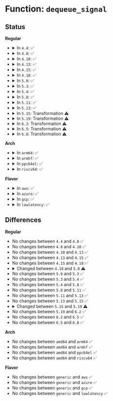 # Function: <code>dequeue_signal</code>

## Status
<b>Regular</b>
<ul>
<li>
<details>
<summary>In <code>4.4</code>: ✅</summary>

```c
int dequeue_signal(struct task_struct *tsk, sigset_t *mask, siginfo_t *info);
```

**Collision:** Unique Global

**Inline:** No

**Transformation:** False

**Instances:**

```
In kernel/signal.c (ffffffff8108d620)
Location: kernel/signal.c:559
Inline: False
Direct callers:
  - kernel/signal.c:get_signal
  - kernel/signal.c:do_sigtimedwait
  - kernel/signal.c:do_sigtimedwait
  - fs/signalfd.c:signalfd_read
  - fs/signalfd.c:signalfd_read
```
**Symbols:**

```
ffffffff8108d620-ffffffff8108d77c: dequeue_signal (STB_GLOBAL)
```
</details>
</li>
<li>
<details>
<summary>In <code>4.8</code>: ✅</summary>

```c
int dequeue_signal(struct task_struct *tsk, sigset_t *mask, siginfo_t *info);
```

**Collision:** Unique Global

**Inline:** No

**Transformation:** False

**Instances:**

```
In kernel/signal.c (ffffffff810904f0)
Location: kernel/signal.c:559
Inline: False
Direct callers:
  - kernel/signal.c:do_sigtimedwait
  - kernel/signal.c:do_sigtimedwait
  - kernel/signal.c:get_signal
  - fs/signalfd.c:signalfd_read
  - fs/signalfd.c:signalfd_read
```
**Symbols:**

```
ffffffff810904f0-ffffffff8109064a: dequeue_signal (STB_GLOBAL)
```
</details>
</li>
<li>
<details>
<summary>In <code>4.10</code>: ✅</summary>

```c
int dequeue_signal(struct task_struct *tsk, sigset_t *mask, siginfo_t *info);
```

**Collision:** Unique Global

**Inline:** No

**Transformation:** False

**Instances:**

```
In kernel/signal.c (ffffffff81095470)
Location: kernel/signal.c:561
Inline: False
Direct callers:
  - kernel/signal.c:do_sigtimedwait
  - kernel/signal.c:do_sigtimedwait
  - kernel/signal.c:get_signal
  - fs/signalfd.c:signalfd_read
  - fs/signalfd.c:signalfd_read
```
**Symbols:**

```
ffffffff81095470-ffffffff810955c9: dequeue_signal (STB_GLOBAL)
```
</details>
</li>
<li>
<details>
<summary>In <code>4.13</code>: ✅</summary>

```c
int dequeue_signal(struct task_struct *tsk, sigset_t *mask, siginfo_t *info);
```

**Collision:** Unique Global

**Inline:** No

**Transformation:** False

**Instances:**

```
In kernel/signal.c (ffffffff810926f0)
Location: kernel/signal.c:574
Inline: False
Direct callers:
  - kernel/signal.c:do_sigtimedwait
  - kernel/signal.c:do_sigtimedwait
  - kernel/signal.c:get_signal
  - fs/signalfd.c:signalfd_read
  - fs/signalfd.c:signalfd_read
```
**Symbols:**

```
ffffffff810926f0-ffffffff81092875: dequeue_signal (STB_GLOBAL)
```
</details>
</li>
<li>
<details>
<summary>In <code>4.15</code>: ✅</summary>

```c
int dequeue_signal(struct task_struct *tsk, sigset_t *mask, siginfo_t *info);
```

**Collision:** Unique Global

**Inline:** No

**Transformation:** False

**Instances:**

```
In kernel/signal.c (ffffffff81099580)
Location: kernel/signal.c:576
Inline: False
Direct callers:
  - kernel/signal.c:do_sigtimedwait
  - kernel/signal.c:do_sigtimedwait
  - kernel/signal.c:get_signal
  - fs/signalfd.c:signalfd_read
  - fs/signalfd.c:signalfd_read
```
**Symbols:**

```
ffffffff81099580-ffffffff8109970b: dequeue_signal (STB_GLOBAL)
```
</details>
</li>
<li>
<details>
<summary>In <code>4.18</code>: ✅</summary>

```c
int dequeue_signal(struct task_struct *tsk, sigset_t *mask, siginfo_t *info);
```

**Collision:** Unique Global

**Inline:** No

**Transformation:** False

**Instances:**

```
In kernel/signal.c (ffffffff8109d690)
Location: kernel/signal.c:579
Inline: False
Direct callers:
  - kernel/signal.c:get_signal
  - fs/signalfd.c:signalfd_read
  - fs/signalfd.c:signalfd_read
```
**Symbols:**

```
ffffffff8109d690-ffffffff8109d82b: dequeue_signal (STB_GLOBAL)
```
</details>
</li>
<li>
<details>
<summary>In <code>5.0</code>: ✅</summary>

```c
int dequeue_signal(struct task_struct *tsk, sigset_t *mask, kernel_siginfo_t *info);
```

**Collision:** Unique Global

**Inline:** No

**Transformation:** False

**Instances:**

```
In kernel/signal.c (ffffffff810a5900)
Location: kernel/signal.c:613
Inline: False
Direct callers:
  - kernel/signal.c:get_signal
  - fs/signalfd.c:signalfd_read
  - fs/signalfd.c:signalfd_read
```
**Symbols:**

```
ffffffff810a5900-ffffffff810a5a93: dequeue_signal (STB_GLOBAL)
```
</details>
</li>
<li>
<details>
<summary>In <code>5.3</code>: ✅</summary>

```c
int dequeue_signal(struct task_struct *tsk, sigset_t *mask, kernel_siginfo_t *info);
```

**Collision:** Unique Global

**Inline:** No

**Transformation:** False

**Instances:**

```
In kernel/signal.c (ffffffff810aa5e0)
Location: kernel/signal.c:623
Inline: False
Direct callers:
  - kernel/signal.c:get_signal
  - fs/signalfd.c:signalfd_read
  - fs/signalfd.c:signalfd_read
```
**Symbols:**

```
ffffffff810aa5e0-ffffffff810aa763: dequeue_signal (STB_GLOBAL)
```
</details>
</li>
<li>
<details>
<summary>In <code>5.4</code>: ✅</summary>

```c
int dequeue_signal(struct task_struct *tsk, sigset_t *mask, kernel_siginfo_t *info);
```

**Collision:** Unique Global

**Inline:** No

**Transformation:** False

**Instances:**

```
In kernel/signal.c (ffffffff810b0be0)
Location: kernel/signal.c:628
Inline: False
Direct callers:
  - kernel/signal.c:get_signal
  - fs/signalfd.c:signalfd_read
  - fs/signalfd.c:signalfd_read
```
**Symbols:**

```
ffffffff810b0be0-ffffffff810b0d65: dequeue_signal (STB_GLOBAL)
```
</details>
</li>
<li>
<details>
<summary>In <code>5.8</code>: ✅</summary>

```c
int dequeue_signal(struct task_struct *tsk, sigset_t *mask, kernel_siginfo_t *info);
```

**Collision:** Unique Global

**Inline:** No

**Transformation:** False

**Instances:**

```
In kernel/signal.c (ffffffff810b8ec0)
Location: kernel/signal.c:628
Inline: False
Direct callers:
  - kernel/signal.c:do_sigtimedwait
  - kernel/signal.c:do_sigtimedwait
  - kernel/signal.c:get_signal
  - fs/signalfd.c:signalfd_dequeue
  - fs/signalfd.c:signalfd_dequeue
```
**Symbols:**

```
ffffffff810b8ec0-ffffffff810b90a8: dequeue_signal (STB_GLOBAL)
```
</details>
</li>
<li>
<details>
<summary>In <code>5.11</code>: ✅</summary>

```c
int dequeue_signal(struct task_struct *tsk, sigset_t *mask, kernel_siginfo_t *info);
```

**Collision:** Unique Global

**Inline:** No

**Transformation:** False

**Instances:**

```
In kernel/signal.c (ffffffff810b4170)
Location: kernel/signal.c:629
Inline: False
Direct callers:
  - kernel/signal.c:do_sigtimedwait
  - kernel/signal.c:do_sigtimedwait
  - kernel/signal.c:get_signal
  - fs/signalfd.c:signalfd_dequeue
  - fs/signalfd.c:signalfd_dequeue
```
**Symbols:**

```
ffffffff810b4170-ffffffff810b4358: dequeue_signal (STB_GLOBAL)
```
</details>
</li>
<li>
<details>
<summary>In <code>5.13</code>: ✅</summary>

```c
int dequeue_signal(struct task_struct *tsk, sigset_t *mask, kernel_siginfo_t *info);
```

**Collision:** Unique Global

**Inline:** No

**Transformation:** False

**Instances:**

```
In kernel/signal.c (ffffffff810b5d80)
Location: kernel/signal.c:628
Inline: False
Direct callers:
  - kernel/signal.c:do_sigtimedwait
  - kernel/signal.c:do_sigtimedwait
  - kernel/signal.c:get_signal
  - fs/signalfd.c:signalfd_dequeue
  - fs/signalfd.c:signalfd_dequeue
```
**Symbols:**

```
ffffffff810b5d80-ffffffff810b5f68: dequeue_signal (STB_GLOBAL)
```
</details>
</li>
<li>
<details>
<summary>In <code>5.15</code>: Transformation ⚠️</summary>

```c
int dequeue_signal(struct task_struct *tsk, sigset_t *mask, kernel_siginfo_t *info);
```

**Collision:** Unique Global

**Inline:** No

**Transformation:** True

**Instances:**

```
In kernel/signal.c (0)
Location: kernel/signal.c:629
Inline: False
Direct callers:
  - kernel/signal.c:do_sigtimedwait
  - kernel/signal.c:do_sigtimedwait
  - kernel/signal.c:get_signal
  - fs/signalfd.c:signalfd_dequeue
  - fs/signalfd.c:signalfd_dequeue
```
**Symbols:**

```
ffffffff81ca481f-ffffffff81ca4834: dequeue_signal.cold (STB_LOCAL)
ffffffff810c8c00-ffffffff810c8df7: dequeue_signal (STB_GLOBAL)
```
</details>
</li>
<li>
<details>
<summary>In <code>5.19</code>: Transformation ⚠️</summary>

```c
int dequeue_signal(struct task_struct *tsk, sigset_t *mask, kernel_siginfo_t *info, enum pid_type *type);
```

**Collision:** Unique Global

**Inline:** No

**Transformation:** True

**Instances:**

```
In kernel/signal.c (0)
Location: kernel/signal.c:629
Inline: False
Direct callers:
  - kernel/signal.c:do_sigtimedwait
  - kernel/signal.c:do_sigtimedwait
  - kernel/signal.c:get_signal
  - fs/signalfd.c:signalfd_dequeue
  - fs/signalfd.c:signalfd_dequeue
```
**Symbols:**

```
ffffffff81e5403a-ffffffff81e5404f: dequeue_signal.cold (STB_LOCAL)
ffffffff810e0180-ffffffff810e037c: dequeue_signal (STB_GLOBAL)
```
</details>
</li>
<li>
<details>
<summary>In <code>6.2</code>: Transformation ⚠️</summary>

```c
int dequeue_signal(struct task_struct *tsk, sigset_t *mask, kernel_siginfo_t *info, enum pid_type *type);
```

**Collision:** Unique Global

**Inline:** No

**Transformation:** True

**Instances:**

```
In kernel/signal.c (0)
Location: kernel/signal.c:629
Inline: False
Direct callers:
  - kernel/signal.c:do_sigtimedwait
  - kernel/signal.c:do_sigtimedwait
  - kernel/signal.c:get_signal
  - fs/signalfd.c:signalfd_dequeue
  - fs/signalfd.c:signalfd_dequeue
```
**Symbols:**

```
ffffffff820560f3-ffffffff82056108: dequeue_signal.cold (STB_LOCAL)
ffffffff81100810-ffffffff81100a0c: dequeue_signal (STB_GLOBAL)
```
</details>
</li>
<li>
<details>
<summary>In <code>6.5</code>: Transformation ⚠️</summary>

```c
int dequeue_signal(struct task_struct *tsk, sigset_t *mask, kernel_siginfo_t *info, enum pid_type *type);
```

**Collision:** Unique Global

**Inline:** No

**Transformation:** True

**Instances:**

```
In kernel/signal.c (0)
Location: kernel/signal.c:634
Inline: False
Direct callers:
  - kernel/signal.c:get_signal
  - fs/signalfd.c:signalfd_dequeue
  - fs/signalfd.c:signalfd_dequeue
```
**Symbols:**

```
ffffffff820d4683-ffffffff820d4698: dequeue_signal.cold (STB_LOCAL)
ffffffff8110c910-ffffffff8110cb0f: dequeue_signal (STB_GLOBAL)
```
</details>
</li>
<li>
<details>
<summary>In <code>6.8</code>: Transformation ⚠️</summary>

```c
int dequeue_signal(struct task_struct *tsk, sigset_t *mask, kernel_siginfo_t *info, enum pid_type *type);
```

**Collision:** Unique Global

**Inline:** No

**Transformation:** True

**Instances:**

```
In kernel/signal.c (0)
Location: kernel/signal.c:625
Inline: False
Direct callers:
  - kernel/signal.c:get_signal
  - fs/signalfd.c:signalfd_dequeue
  - fs/signalfd.c:signalfd_dequeue
```
**Symbols:**

```
ffffffff821af57c-ffffffff821af591: dequeue_signal.cold (STB_LOCAL)
ffffffff811162f0-ffffffff811164ef: dequeue_signal (STB_GLOBAL)
```
</details>
</li>
</ul>
<b>Arch</b>
<ul>
<li>
<details>
<summary>In <code>arm64</code>: ✅</summary>

```c
int dequeue_signal(struct task_struct *tsk, sigset_t *mask, kernel_siginfo_t *info);
```

**Collision:** Unique Global

**Inline:** No

**Transformation:** False

**Instances:**

```
In kernel/signal.c (ffff80001010b788)
Location: kernel/signal.c:628
Inline: False
Direct callers:
  - kernel/signal.c:get_signal
  - fs/signalfd.c:signalfd_read
  - fs/signalfd.c:signalfd_read
```
**Symbols:**

```
ffff80001010b788-ffff80001010b984: dequeue_signal (STB_GLOBAL)
```
</details>
</li>
<li>
<details>
<summary>In <code>armhf</code>: ✅</summary>

```c
int dequeue_signal(struct task_struct *tsk, sigset_t *mask, kernel_siginfo_t *info);
```

**Collision:** Unique Global

**Inline:** No

**Transformation:** False

**Instances:**

```
In kernel/signal.c (c03649a0)
Location: kernel/signal.c:628
Inline: False
Direct callers:
  - kernel/signal.c:do_sigtimedwait
  - kernel/signal.c:do_sigtimedwait
  - kernel/signal.c:get_signal
  - fs/signalfd.c:signalfd_read
  - fs/signalfd.c:signalfd_read
```
**Symbols:**

```
c03649a0-c0364b7c: dequeue_signal (STB_GLOBAL)
```
</details>
</li>
<li>
<details>
<summary>In <code>ppc64el</code>: ✅</summary>

```c
int dequeue_signal(struct task_struct *tsk, sigset_t *mask, kernel_siginfo_t *info);
```

**Collision:** Unique Global

**Inline:** No

**Transformation:** False

**Instances:**

```
In kernel/signal.c (c000000000153380)
Location: kernel/signal.c:628
Inline: False
Direct callers:
  - kernel/signal.c:get_signal
  - fs/signalfd.c:signalfd_read
  - fs/signalfd.c:signalfd_read
```
**Symbols:**

```
c000000000153380-c000000000153640: dequeue_signal (STB_GLOBAL)
```
</details>
</li>
<li>
<details>
<summary>In <code>riscv64</code>: ✅</summary>

```c
int dequeue_signal(struct task_struct *tsk, sigset_t *mask, kernel_siginfo_t *info);
```

**Collision:** Unique Global

**Inline:** No

**Transformation:** False

**Instances:**

```
In kernel/signal.c (ffffffe0000cdd92)
Location: kernel/signal.c:628
Inline: False
Direct callers:
  - kernel/signal.c:__se_sys_rt_sigtimedwait
  - kernel/signal.c:__se_sys_rt_sigtimedwait
  - kernel/signal.c:get_signal
  - fs/signalfd.c:signalfd_read
  - fs/signalfd.c:signalfd_read
```
**Symbols:**

```
ffffffe0000cdd92-ffffffe0000cdf28: dequeue_signal (STB_GLOBAL)
```
</details>
</li>
</ul>
<b>Flavor</b>
<ul>
<li>
<details>
<summary>In <code>aws</code>: ✅</summary>

```c
int dequeue_signal(struct task_struct *tsk, sigset_t *mask, kernel_siginfo_t *info);
```

**Collision:** Unique Global

**Inline:** No

**Transformation:** False

**Instances:**

```
In kernel/signal.c (ffffffff810aaf50)
Location: kernel/signal.c:628
Inline: False
Direct callers:
  - kernel/signal.c:get_signal
  - fs/signalfd.c:signalfd_read
  - fs/signalfd.c:signalfd_read
```
**Symbols:**

```
ffffffff810aaf50-ffffffff810ab0d5: dequeue_signal (STB_GLOBAL)
```
</details>
</li>
<li>
<details>
<summary>In <code>azure</code>: ✅</summary>

```c
int dequeue_signal(struct task_struct *tsk, sigset_t *mask, kernel_siginfo_t *info);
```

**Collision:** Unique Global

**Inline:** No

**Transformation:** False

**Instances:**

```
In kernel/signal.c (ffffffff810998f0)
Location: kernel/signal.c:628
Inline: False
Direct callers:
  - kernel/signal.c:get_signal
  - fs/signalfd.c:signalfd_read
  - fs/signalfd.c:signalfd_read
```
**Symbols:**

```
ffffffff810998f0-ffffffff81099a75: dequeue_signal (STB_GLOBAL)
```
</details>
</li>
<li>
<details>
<summary>In <code>gcp</code>: ✅</summary>

```c
int dequeue_signal(struct task_struct *tsk, sigset_t *mask, kernel_siginfo_t *info);
```

**Collision:** Unique Global

**Inline:** No

**Transformation:** False

**Instances:**

```
In kernel/signal.c (ffffffff810aa4b0)
Location: kernel/signal.c:628
Inline: False
Direct callers:
  - kernel/signal.c:get_signal
  - fs/signalfd.c:signalfd_read
  - fs/signalfd.c:signalfd_read
```
**Symbols:**

```
ffffffff810aa4b0-ffffffff810aa635: dequeue_signal (STB_GLOBAL)
```
</details>
</li>
<li>
<details>
<summary>In <code>lowlatency</code>: ✅</summary>

```c
int dequeue_signal(struct task_struct *tsk, sigset_t *mask, kernel_siginfo_t *info);
```

**Collision:** Unique Global

**Inline:** No

**Transformation:** False

**Instances:**

```
In kernel/signal.c (ffffffff810b2590)
Location: kernel/signal.c:628
Inline: False
Direct callers:
  - kernel/signal.c:get_signal
  - fs/signalfd.c:signalfd_read
  - fs/signalfd.c:signalfd_read
```
**Symbols:**

```
ffffffff810b2590-ffffffff810b2713: dequeue_signal (STB_GLOBAL)
```
</details>
</li>
</ul>

## Differences
<b>Regular</b>
<ul>
<li>
No changes between <code>4.4</code> and <code>4.8</code> ✅
</li>
<li>
No changes between <code>4.8</code> and <code>4.10</code> ✅
</li>
<li>
No changes between <code>4.10</code> and <code>4.13</code> ✅
</li>
<li>
No changes between <code>4.13</code> and <code>4.15</code> ✅
</li>
<li>
No changes between <code>4.15</code> and <code>4.18</code> ✅
</li>
<li>
<details>
<summary>Changed between <code>4.18</code> and <code>5.0</code> ⚠️</summary>
<ul>
<li>
<b>Param type changed. </b>
<code>siginfo_t *info</code> ➡️ <code>kernel_siginfo_t *info</code>
</li>
</ul>
</details>
</li>
<li>
No changes between <code>5.0</code> and <code>5.3</code> ✅
</li>
<li>
No changes between <code>5.3</code> and <code>5.4</code> ✅
</li>
<li>
No changes between <code>5.4</code> and <code>5.8</code> ✅
</li>
<li>
No changes between <code>5.8</code> and <code>5.11</code> ✅
</li>
<li>
No changes between <code>5.11</code> and <code>5.13</code> ✅
</li>
<li>
No changes between <code>5.13</code> and <code>5.15</code> ✅
</li>
<li>
<details>
<summary>Changed between <code>5.15</code> and <code>5.19</code> ⚠️</summary>
<ul>
<li>
<b>Param added. </b>
<code>enum pid_type *type</code>
</li>
</ul>
</details>
</li>
<li>
No changes between <code>5.19</code> and <code>6.2</code> ✅
</li>
<li>
No changes between <code>6.2</code> and <code>6.5</code> ✅
</li>
<li>
No changes between <code>6.5</code> and <code>6.8</code> ✅
</li>
</ul>
<b>Arch</b>
<ul>
<li>
No changes between <code>amd64</code> and <code>arm64</code> ✅
</li>
<li>
No changes between <code>amd64</code> and <code>armhf</code> ✅
</li>
<li>
No changes between <code>amd64</code> and <code>ppc64el</code> ✅
</li>
<li>
No changes between <code>amd64</code> and <code>riscv64</code> ✅
</li>
</ul>
<b>Flavor</b>
<ul>
<li>
No changes between <code>generic</code> and <code>aws</code> ✅
</li>
<li>
No changes between <code>generic</code> and <code>azure</code> ✅
</li>
<li>
No changes between <code>generic</code> and <code>gcp</code> ✅
</li>
<li>
No changes between <code>generic</code> and <code>lowlatency</code> ✅
</li>
</ul>
